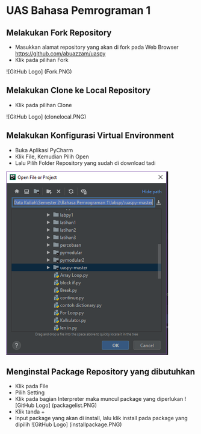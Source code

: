 # UAS Bahasa Pemrograman 1

## Melakukan Fork Repository

* Masukkan alamat repository yang akan di fork pada Web Browser https://github.com/abuazzam/uaspy
* Klik pada pilihan Fork

![GitHub Logo] (Fork.PNG)

## Melakukan Clone ke Local Repository

* Klik pada pilihan Clone

![GitHub Logo] (clonelocal.PNG)

## Melakukan Konfigurasi Virtual Environment

* Buka Aplikasi PyCharm
* Klik File, Kemudian Pilih Open
* Lalu Pilih Folder Repository yang sudah di download tadi

![GitHub Logo](konfigurasi.PNG)

## Menginstal Package Repository yang dibutuhkan

* Klik pada File
* Pilih Setting
* Klik pada bagian Interpreter maka muncul package yang diperlukan
![GitHub Logo] (packagelist.PNG)
* Klik tanda +
* Input package yang akan di install, lalu klik install pada package yang dipilih
![GitHub Logo] (installpackage.PNG)





